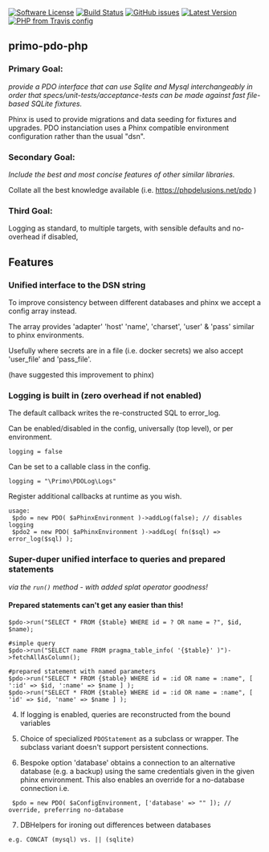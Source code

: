 [![Software License](https://img.shields.io/badge/license-MIT-brightgreen.svg)](LICENSE.md)
[![Build Status](https://travis-ci.com/keithy/primo-pdo-php.svg?branch=master)](https://travis-ci.com/keithy/primo-pdo-php)
[![GitHub issues](https://img.shields.io/github/issues/keithy/primo-pdo-php.svg)](https://github.com/keithy/primo-pdo-php/issues)
[![Latest Version](https://img.shields.io/github/release/keithy/primo-pdo-php.svg)](https://github.com/keithy/primo-pdo-php/releases)
[![PHP from Travis config](https://img.shields.io/travis/php-v/keithy/primo-pdo-php.svg)](https://travis-ci.com/keithy/primo-pdo-php)

## primo-pdo-php

### Primary Goal:

*provide a PDO interface that can use Sqlite and Mysql interchangeably 
in order that specs/unit-tests/acceptance-tests can be made against fast file-based SQLite fixtures.*

Phinx is used to provide migrations and data seeding for fixtures and upgrades.
PDO instanciation uses a Phinx compatible environment configuration rather than the usual "dsn".

### Secondary Goal: 

*Include the best and most concise features of other similar libraries.*

Collate all the best knowledge available (i.e. https://phpdelusions.net/pdo )

### Third Goal: 

Logging as standard, to multiple targets, with sensible defaults and no-overhead if disabled,

## Features

### Unified interface to the DSN string

To improve consistency between different databases and phinx
we accept a config array instead.

The array provides 'adapter' 'host' 'name', 'charset', 'user' & 'pass'
similar to phinx environments. 

Usefully where secrets are in a file (i.e. docker secrets)
we also accept 'user_file' and 'pass_file'.

(have suggested this improvement to phinx)
 
### Logging is built in (zero overhead if not enabled) 

The default callback writes the re-constructed SQL to error_log.

Can be enabled/disabled in the config, universally (top level), or per environment.
```
logging = false
```
Can be set to a callable class in the config.
```
logging = "\Primo\PDOLog\Logs"
```

Register additional callbacks at runtime as you wish.
 ```
 usage:
  $pdo = new PDO( $aPhinxEnvironment )->addLog(false); // disables logging
  $pdo2 = new PDO( $aPhinxEnvironment )->addLog( fn($sql) => error_log($sql) );
 ```

### Super-duper unified interface to queries and prepared statements

*via the `run()` method - with added splat operator goodness!*

#### Prepared statements can't get any easier than this!

```
$pdo->run("SELECT * FROM {$table} WHERE id = ? OR name = ?", $id, $name);
```

```
#simple query
$pdo->run("SELECT name FROM pragma_table_info( '{$table}' )")->fetchAllAsColumn();

#prepared statement with named parameters
$pdo->run("SELECT * FROM {$table} WHERE id = :id OR name = :name", [ ':id' => $id, ':name' => $name ] );
$pdo->run("SELECT * FROM {$table} WHERE id = :id OR name = :name", [ 'id' => $id, 'name' => $name ] );
```

4. If logging is enabled, queries are reconstructed from the bound variables
 
5. Choice of specialized `PDOStatement` as a subclass or wrapper.
   The subclass variant doesn't support persistent connections.

6. Bespoke option 'database' obtains a connection to an alternative database (e.g. a backup)
   using the same credentials given in the given phinx environment. This also enables an override for 
   a no-database connection i.e. 

 ```
  $pdo = new PDO( $aConfigEnvironment, ['database' => "" ]); // override, preferring no-database
 ```

7. DBHelpers for ironing out differences between databases
   
 ```
 e.g. CONCAT (mysql) vs. || (sqlite)
 ```